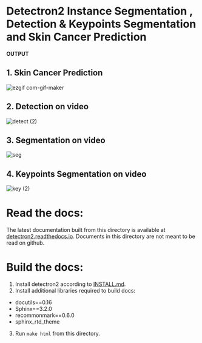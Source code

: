 # Detectron2 Instance Segmentation , Detection & Keypoints Segmentation and Skin Cancer Prediction

**OUTPUT**
## 1. Skin Cancer Prediction


![ezgif com-gif-maker](https://user-images.githubusercontent.com/52413661/175928194-3ea3c7a8-09f5-4d2a-a09f-68832be3fdfd.gif)

## 2. Detection on video

![detect (2)](https://user-images.githubusercontent.com/52413661/175975762-5151eaf9-aed6-469f-aaf3-6ab0f1144082.gif)

## 3. Segmentation on video

![seg](https://user-images.githubusercontent.com/52413661/175975873-009790a4-44d1-4eb8-9e28-0b24639e3a57.gif)

## 4. Keypoints Segmentation on video

![key (2)](https://user-images.githubusercontent.com/52413661/175975959-29f2e074-0749-4f57-b1c1-7be9afe6113c.gif)

# Read the docs:

The latest documentation built from this directory is available at [detectron2.readthedocs.io](https://detectron2.readthedocs.io/).
Documents in this directory are not meant to be read on github.

# Build the docs:

1. Install detectron2 according to [INSTALL.md](../INSTALL.md).
2. Install additional libraries required to build docs:
  - docutils==0.16
  - Sphinx==3.2.0
  - recommonmark==0.6.0
  - sphinx_rtd_theme

3. Run `make html` from this directory.
